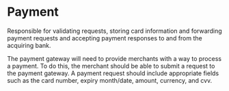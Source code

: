 # Payment

Responsible for validating requests, storing card information and forwarding payment requests and accepting payment responses to and from the acquiring bank.

The payment gateway will need to provide merchants with a way to process a payment. To do this, the merchant should be able to submit a request to the payment gateway. A payment request should include appropriate fields such as the card number, expiry month/date, amount, currency, and cvv.
